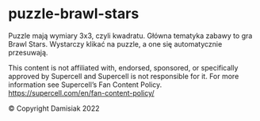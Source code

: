 # puzzle-brawl-stars
Puzzle mają wymiary 3x3, czyli kwadratu. Główna tematyka zabawy to gra Brawl Stars.  Wystarczy klikać na puzzle, a one się automatycznie przesuwają.

This content is not affiliated with, endorsed, sponsored, or specifically approved by Supercell and Supercell is not responsible for it.
For more information see Supercell’s Fan Content Policy.
https://supercell.com/en/fan-content-policy/

© Copyright Damisiak 2022
